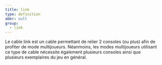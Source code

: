 ```yaml
---
title: link
type: definition
abbr: null
group:
  - link
---
```

Le cable link est un cable permettant de relier 2 consoles (ou plus) afin de profiter de mode multijoueurs. Néanmoins, les modes multijoueurs utilisant ce type de cable nécessite également plusieurs consoles ainsi que plusieurs exemplaires du jeu en général.
